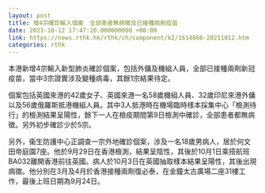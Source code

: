 ```yaml
---
layout: post
title: 增4宗確診輸入個案　全部患者無病徵及已接種兩劑疫苗
date: 2021-10-12 17:47:20.000000000 +08:00
link: https://news.rthk.hk/rthk/ch/component/k2/1614866-20211012.htm
categories: rthk
---
```


本港新增4宗輸入新型肺炎確診個案，包括外傭及機組人員，全部已接種兩劑新冠疫苗，當中3宗證實涉及變種病毒，其餘1宗結果待定。

個案包括英國來港的42歲女子、英國來港一名58歲機組人員、32歲印尼來港外傭以及56歲俄羅斯抵港機組人員。其中3人抵港時在機場臨時樣本採集中心「檢測待行」的檢測結果呈陽性，餘下一人在檢疫期間第9日檢測中確診，全部患者都無病徵。另外初步確診少於5宗。
 
另外，衞生防護中心正調查一宗外地確診個案，涉及一名18歲男病人，居於何文田帝庭園7座。他於9月29日在香港檢測，結果呈陰性，其後於10月1日乘搭航班BA032離開香港前往英國。病人於10月3日在英國抽取樣本結果呈陽性，其後出現病徵。他分別在3月及4月於香港接種兩劑復必泰，在金鐘太古廣場二座31樓工作，最後上班日期為9月24日。
